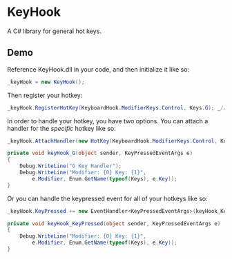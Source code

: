 # KeyHook

A C# library for general hot keys.

## Demo

Reference KeyHook.dll in your code, and then initialize it like so:

```C#
_keyHook = new KeyHook();
```

Then register your hotkey:

```C#
_keyHook.RegisterHotKey(KeyboardHook.ModifierKeys.Control, Keys.G); _//Ctrl+G_
```
In order to handle your hotkey, you have two options.
You can attach a handler for the _specific_ hotkey like so:

```C#
_keyHook.AttachHandler(new HotKey(KeyboardHook.ModifierKeys.Control, Keys.G), keyHook_G);

private void keyHook_G(object sender, KeyPressedEventArgs e)
{
	Debug.WriteLine("G Key Handler");
	Debug.WriteLine("Modifier: {0} Key: {1}",
		e.Modifier, Enum.GetName(typeof(Keys), e.Key));
}
```
Or you can handle the keypressed event for all of your hotkeys like so:

```C#
_keyHook.KeyPressed += new EventHandler<KeyPressedEventArgs>(keyHook_KeyPressed);

private void keyHook_KeyPressed(object sender, KeyPressedEventArgs e)
{
	Debug.WriteLine("Modifier: {0} Key: {1}",
		e.Modifier, Enum.GetName(typeof(Keys), e.Key));
}
```